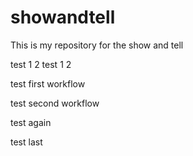 # showandtell
This is my repository for the show and tell

test 1 2 test 1 2

test first workflow

test second workflow

test again

test last
